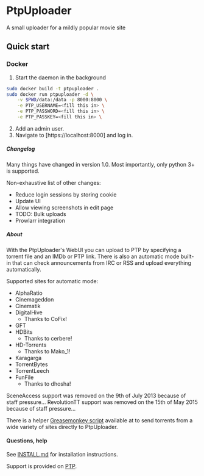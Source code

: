 # PtpUploader
A small uploader for a mildly popular movie site

## Quick start

### Docker

1. Start the daemon in the background
```bash
sudo docker build -t ptpuploader .
sudo docker run ptpuploader -d \
    -v $PWD/data:/data -p 8000:8000 \
    -e PTP_USERNAME=<fill this in> \
    -e PTP_PASSWORD=<fill this in> \
    -e PTP_PASSKEY=<fill this in> \
```
2. Add an admin user.
3. Navigate to [https://localhost:8000] and log in.

##### Changelog

Many things have changed in version 1.0. Most importantly, only python 3+ is supported.

Non-exhaustive list of other changes:
- Reduce login sessions by storing cookie
- Update UI
- Allow viewing screenshots in edit page
- TODO: Bulk uploads
- Prowlarr integration

##### About

With the PtpUploader's WebUI you can upload to PTP by specifying a torrent file and an IMDb or PTP link.
There is also an automatic mode built-in that can check announcements from IRC or RSS and upload everything automatically.

Supported sites for automatic mode:
* AlphaRatio
* Cinemageddon
* Cinematik
* DigitalHive
	* Thanks to CoFix!
* GFT
* HDBits
	* Thanks to cerbere!
* HD-Torrents
	* Thanks to Mako_1!
*  Karagarga
* TorrentBytes
* TorrentLeech
* FunFile
	* Thanks to dhosha!

SceneAccess support was removed on the 9th of July 2013 because of staff pressure...
RevolutionTT support was removed on the 15th of May 2015 because of staff pressure...

There is a helper [Greasemonkey script](https://raw.githubusercontent.com/TnS-hun/PtpUploader/master/PtpUploaderTorrentSender.user.js) available at to send torrents from a wide variety of sites directly to PtpUploader.

#### Questions, help

See [INSTALL.md](INSTALL.md) for installation instructions.

Support is provided on [PTP](https://passthepopcorn.me/forums.php?action=viewthread&threadid=9245).
